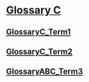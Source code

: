 # [Glossary C](#glossary-c)

## [GlossaryC\_Term1](#glossaryc_term1)

## [GlossaryC\_Term2](#glossaryc_term2)

## [GlossaryABC\_Term3](#glossaryabc_term3)
